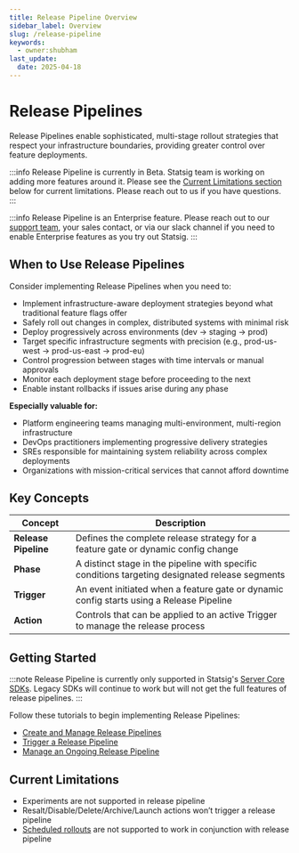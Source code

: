 ```yaml
---
title: Release Pipeline Overview
sidebar_label: Overview
slug: /release-pipeline
keywords:
  - owner:shubham
last_update:
  date: 2025-04-18
---
```


# Release Pipelines

Release Pipelines enable sophisticated, multi-stage rollout strategies that respect your infrastructure boundaries, providing greater control over feature deployments.

:::info
Release Pipeline is currently in Beta. Statsig team is working on adding more features around it. Please see the [Current Limitations section](#current-limitations) below for current limitations. Please reach out to us if you have questions.
:::

:::info
Release Pipeline is an Enterprise feature.  Please reach out to our [support team](mailto:support@statsig.com), your sales contact, or via our slack channel if you need to enable Enterprise features as you try out Statsig.
:::

## When to Use Release Pipelines

Consider implementing Release Pipelines when you need to:

- Implement infrastructure-aware deployment strategies beyond what traditional feature flags offer
- Safely roll out changes in complex, distributed systems with minimal risk
- Deploy progressively across environments (dev → staging → prod)
- Target specific infrastructure segments with precision (e.g., prod-us-west → prod-us-east → prod-eu)
- Control progression between stages with time intervals or manual approvals
- Monitor each deployment stage before proceeding to the next
- Enable instant rollbacks if issues arise during any phase

**Especially valuable for:**
- Platform engineering teams managing multi-environment, multi-region infrastructure
- DevOps practitioners implementing progressive delivery strategies
- SREs responsible for maintaining system reliability across complex deployments
- Organizations with mission-critical services that cannot afford downtime

## Key Concepts

| Concept | Description |
|---------|-------------|
| **Release Pipeline** | Defines the complete release strategy for a feature gate or dynamic config change |
| **Phase** | A distinct stage in the pipeline with specific conditions targeting designated release segments |
| **Trigger** | An event initiated when a feature gate or dynamic config starts using a Release Pipeline |
| **Action** | Controls that can be applied to an active Trigger to manage the release process |

## Getting Started

:::note
Release Pipeline is currently only supported in Statsig's [Server Core SDKs](https://www.statsig.com/blog/introducing-statsig-server-core-v0-1-0). Legacy SDKs will continue to work but will not get the full features of release pipelines.
:::

Follow these tutorials to begin implementing Release Pipelines:

- [Create and Manage Release Pipelines](/release-pipeline/create-and-manage)
- [Trigger a Release Pipeline](/release-pipeline/trigger)
- [Manage an Ongoing Release Pipeline](/release-pipeline/actions)

## Current Limitations

- Experiments are not supported in release pipeline
- Resalt/Disable/Delete/Archive/Launch actions won’t trigger a release pipeline
- [Scheduled rollouts](/feature-flags/scheduled-rollouts) are not supported to work in conjunction with release pipeline
